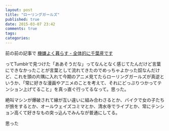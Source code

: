 ```yaml
---
layout: post
title: "ローリングガールズ"
published: true
date: 2015-03-07 23:42
comments: true
tags: 
categories: 
---
```


前の前の記事で
<a href='http://diary.soramugi.net/blog/2015/02/22/%E6%A9%9F%E5%AB%8C%E3%82%88%E3%81%8F%E6%9A%AE%E3%82%89%E3%81%99/'>機嫌よく暮らす - 全体的に千葉産です</a>

ってTumblrで見つけた「ああそうだな」ってなんとなく感じてたんだけど言葉にできなかったことが言葉として流れてきたのでめっちゃよかった奴なんだけど、これを頭の片隅に入れて今期のアニメ見てたらローリングガールズが真逆というか、「常に好きな漫画やアニメのことを考えて、それにどっぷりつかってテンション上げてること」を真っ直ぐ行ってるなって。思った。

絶叫マシンが爆破されて線が互い違いに組み合わさるとか、バイクで女の子たちが旅をするとか、オールウェイズコミマとか、清水寺でライブとか、常にテンション高くて好きなもの突っ込んでみんなが普通にしてる。

思った
